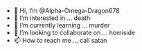 - 👋 Hi, I’m @Alpha-Omega-Dragon678
- 👀 I’m interested in ... death
- 🌱 I’m currently learning ... murder
- 💞️ I’m looking to collaborate on ... homiside 
- 📫 How to reach me ... call satan

<!---
Alpha-Omega-Dragon678/Alpha-Omega-Dragon678 is a ✨ special ✨ repository because its `README.md` (this file) appears on your GitHub profile.
You can click the Preview link to take a look at your changes.
--->
